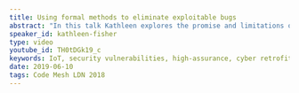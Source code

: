 ```yaml
---
title: Using formal methods to eliminate exploitable bugs
abstract: "In this talk Kathleen explores the promise and limitations of current formal methods techniques for producing useful software that provably does not contain exploitable bugs.  She discusses these issues in the context of DARPA’s HACMS program, which had as its goal the creation of high-assurance software for vehicles, including quad-copters, helicopters, and automobiles."
speaker_id: kathleen-fisher
type: video
youtube_id: TH0tDGk19_c
keywords: IoT, security vulnerabilities, high-assurance, cyber retrofit, formal methods,
date: 2019-06-10
tags: Code Mesh LDN 2018
---
```


